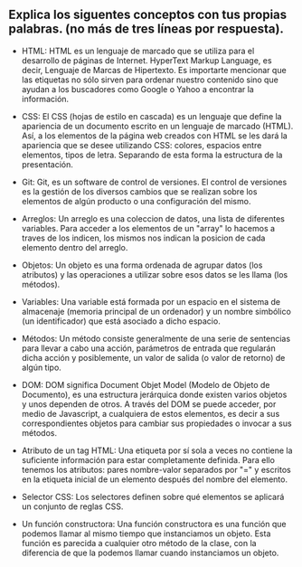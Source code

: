 ## Explica los siguentes conceptos con tus propias palabras. (no más de tres líneas por respuesta).

* HTML:
HTML es un lenguaje de marcado que se utiliza para el desarrollo de páginas de Internet. HyperText Markup Language, es decir, Lenguaje de Marcas de Hipertexto. Es importarte mencionar que las etiquetas no sólo sirven para ordenar nuestro contenido sino que ayudan a los buscadores como Google o Yahoo a encontrar la información.

* CSS:
El CSS (hojas de estilo en cascada) es un lenguaje que define la apariencia de un documento escrito en un lenguaje de marcado (HTML). Así, a los elementos de la página web creados con HTML se les dará la apariencia que se desee utilizando CSS: colores, espacios entre elementos, tipos de letra. Separando de esta forma la estructura de la presentación.

* Git:
Git, es un software de control de versiones. El control de versiones es la gestión de los diversos cambios que se realizan sobre los elementos de algún producto o una configuración del mismo.

* Arreglos:
Un arreglo es una coleccion de datos, una lista de diferentes variables. Para acceder a los elementos de un "array" lo hacemos a traves de los indicen, los mismos nos indican la posicion de cada elemento dentro del arreglo.

* Objetos:
Un objeto es una forma ordenada de agrupar datos (los atributos) y las operaciones a utilizar sobre esos datos se les llama (los métodos).

* Variables:
Una variable está formada por un espacio en el sistema de almacenaje (memoria principal de un ordenador) y un nombre simbólico (un identificador) que está asociado a dicho espacio.

* Métodos:
Un método consiste generalmente de una serie de sentencias para llevar a cabo una acción, parámetros de entrada que regularán dicha acción y posiblemente, un valor de salida (o valor de retorno) de algún tipo. 

* DOM:
DOM significa Document Objet Model (Modelo de Objeto de Documento), es una estructura jerárquica donde existen varios objetos y unos dependen de otros. A través del DOM se puede acceder, por medio de Javascript, a cualquiera de estos elementos, es decir a sus correspondientes objetos para cambiar sus propiedades o invocar a sus métodos.

* Atributo de un tag HTML:
Una etiqueta por sí sola a veces no contiene la suficiente información para estar completamente definida. Para ello tenemos los atributos: pares nombre-valor separados por "=" y escritos en la etiqueta inicial de un elemento después del nombre del elemento.

* Selector CSS:
Los selectores definen sobre qué elementos se aplicará un conjunto de reglas CSS.

* Un función constructora:
Una función constructora es una función que podemos llamar al mismo tiempo que instanciamos un objeto. Esta función es parecida a cualquier otro método de la clase, con la diferencia de que la podemos llamar cuando instanciamos un objeto.


